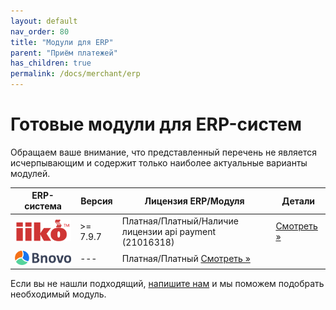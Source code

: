 ```yaml
---
layout: default
nav_order: 80
title: "Модули для ERP"
parent: "Приём платежей"
has_children: true
permalink: /docs/merchant/erp
---
```


# Готовые модули для ERP-систем

Обращаем ваше внимание, что представленный перечень не является исчерпывающим и содержит только наиболее
актуальные варианты модулей.

| ERP-система                          | Версия   | Лицензия ERP/Модуля                                     | Детали
| -------------------------------------| ---------| ------------------------------------------------------- | ---------------------------------
| ![iiko](/assets/images/erp/iiko.png) | >= 7.9.7 | Платная/Платный/Наличие лицензии api payment (21016318) | [Смотреть &raquo;](/docs/merchant/erp/iiko/)
| ![Bnovo](/assets/images/erp/bnovo.png) | --- | Платная/Платный [Смотреть &raquo;](/docs/merchant/erp/bnovo/)


Если вы не нашли подходящий, [напишите нам](https://www.invoicebox.ru/ru/contacts/feedback.html) и мы поможем подобрать необходимый модуль.
